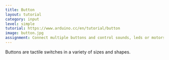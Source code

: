 ```yaml
---
title: Button
layout: tutorial
category: input
level: simple
tutorial: https://www.arduino.cc/en/tutorial/button
image: button.jpg
assignment: Connect multiple buttons and control sounds, leds or motors with them.
---
```

Buttons are tactile switches in a variety of sizes and shapes.
